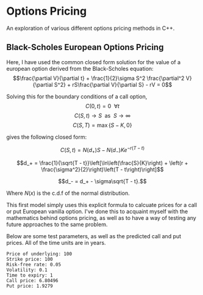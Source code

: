 
# Options Pricing
An exploration of various different options pricing methods in C++.

## Black-Scholes European Options Pricing
Here, I have used the common closed form solution for the value of a european option derived from the Black-Scholes equation:
$$\frac{\partial V}{\partial t} + \frac{1}{2}\sigma S^2 \frac{\partial^2 V}{\partial S^2} + rS\frac{\partial V}{\partial S} - rV = 0$$

Solving this for the boundary conditions of a call option,
$$C(0, t) = 0  \enspace \forall t$$
$$C(S, t) \rightarrow S \enspace \text{as} \enspace S \rightarrow \infty$$
$$C(S, T) = \max\{S-K, 0\}$$

gives the following closed form:

$$C(S, t) = N(d_+)S - N(d_-)Ke^{-r(T-t)}$$

$$d_+ = \frac{1}{\sqrt{T - t}}\left[\ln\left(\frac{S}{K}\right) + \left(r + \frac{\sigma^2}{2}\right)\left(T - t\right)\right]$$

$$d_- = d_+ - \sigma\sqrt{T - t}.$$


Where $N(x)$ is the c.d.f of the normal distribution.

This first model simply uses this explicit formula to calcuate prices for a call or put European vanilla option. I've done this to acquaint myself with the mathematics behind options pricing, as well as to have a way of testing any future approaches to the same problem.

Below are some test parameters, as well as the predicted call and put prices. All of the time units are in years.

```
Price of underlying: 100
Strike price: 100
Risk-free rate: 0.05
Volatility: 0.1
Time to expiry: 1
Call price: 6.80496
Put price: 1.9279
```

